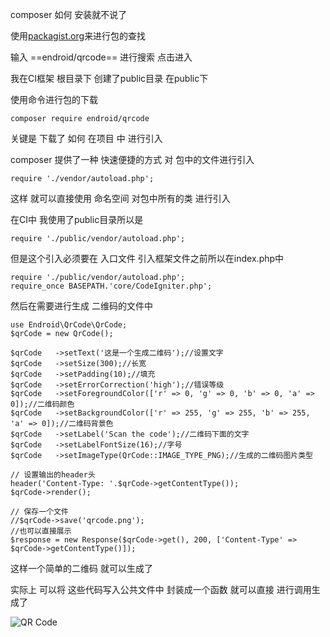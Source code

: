 composer 如何 安装就不说了

使用[packagist.org](https://packagist.org/)来进行包的查找

输入 ==endroid/qrcode== 进行搜索 点击进入

我在CI框架 根目录下 创建了public目录 在public下

使用命令进行包的下载
```
composer require endroid/qrcode
```
关键是 下载了 如何 在项目 中 进行引入

composer 提供了一种 快速便捷的方式 对 包中的文件进行引入

```
require './vendor/autoload.php';
```
这样 就可以直接使用 命名空间 对包中所有的类 进行引入

在CI中 我使用了public目录所以是

```
require './public/vendor/autoload.php';
```
但是这个引入必须要在 入口文件 引入框架文件之前所以在index.php中
```
require './public/vendor/autoload.php';
require_once BASEPATH.'core/CodeIgniter.php';
```
然后在需要进行生成 二维码的文件中

```
use Endroid\QrCode\QrCode;
$qrCode = new QrCode();

$qrCode   ->setText('这是一个生成二维码');//设置文字
$qrCode   ->setSize(300);//长宽
$qrCode   ->setPadding(10);//填充
$qrCode   ->setErrorCorrection('high');//错误等级
$qrCode   ->setForegroundColor(['r' => 0, 'g' => 0, 'b' => 0, 'a' => 0]);//二维码颜色
$qrCode   ->setBackgroundColor(['r' => 255, 'g' => 255, 'b' => 255, 'a' => 0]);//二维码背景色
$qrCode   ->setLabel('Scan the code');//二维码下面的文字
$qrCode   ->setLabelFontSize(16);//字号
$qrCode   ->setImageType(QrCode::IMAGE_TYPE_PNG);//生成的二维码图片类型

// 设置输出的header头
header('Content-Type: '.$qrCode->getContentType());
$qrCode->render();

// 保存一个文件
//$qrCode->save('qrcode.png');
//也可以直接展示
$response = new Response($qrCode->get(), 200, ['Content-Type' => $qrCode->getContentType()]);
```
这样一个简单的二维码 就可以生成了

实际上 可以将 这些代码写入公共文件中 封装成一个函数 就可以直接 进行调用生成了

![QR Code](http://endroid.nl/qrcode/Life%20is%20too%20short%20to%20be%20generating%20QR%20codes.png?label=Scan%20the%20code)
